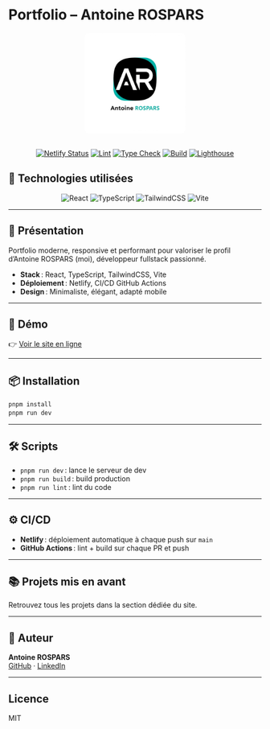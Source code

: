 # Portfolio – Antoine ROSPARS

<!-- Logo -->
<div align="center">
<img src="public/logo-full.png" alt="Logo Antoine ROSPARS" width="200" align="center" style="display: block; margin: 0 auto; border-radius: 8px;" />
</div>
<br/>

<div align="center">

[![Netlify Status](https://api.netlify.com/api/v1/badges/32c531cb-865d-4f32-b5e5-ded12fd4c086/deploy-status)](https://app.netlify.com/projects/arospars-portfolio/deploys)
[![Lint](https://github.com/P4ST4S/portfolio-v4/actions/workflows/lint.yml/badge.svg?branch=main)](https://github.com/P4ST4S/portfolio-v4/actions/workflows/lint.yml)
[![Type Check](https://github.com/P4ST4S/portfolio-v4/actions/workflows/typecheck.yml/badge.svg?branch=main)](https://github.com/P4ST4S/portfolio-v4/actions/workflows/typecheck.yml)
[![Build](https://github.com/P4ST4S/portfolio-v4/actions/workflows/build.yml/badge.svg?branch=main)](https://github.com/P4ST4S/portfolio-v4/actions/workflows/build.yml)
[![Lighthouse](https://github.com/P4ST4S/portfolio-v4/actions/workflows/lhci.yml/badge.svg?branch=main)](https://github.com/P4ST4S/portfolio-v4/actions/workflows/lhci.yml)

</div>

## 🧰 Technologies utilisées

<div align="center">
    <img src="https://img.shields.io/badge/React-20232A?style=for-the-badge&logo=react&logoColor=61DAFB" alt="React" />
    <img src="https://img.shields.io/badge/TypeScript-3178C6?style=for-the-badge&logo=typescript&logoColor=white" alt="TypeScript" />
    <img src="https://img.shields.io/badge/TailwindCSS-38B2AC?style=for-the-badge&logo=tailwindcss&logoColor=white" alt="TailwindCSS" />
    <img src="https://img.shields.io/badge/Vite-646CFF?style=for-the-badge&logo=vite&logoColor=FFD62E" alt="Vite" />
</div>

---

## 🚀 Présentation

Portfolio moderne, responsive et performant pour valoriser le profil d’Antoine ROSPARS (moi), développeur fullstack passionné.

- **Stack** : React, TypeScript, TailwindCSS, Vite
- **Déploiement** : Netlify, CI/CD GitHub Actions
- **Design** : Minimaliste, élégant, adapté mobile

---

## 🔗 Démo

👉 [Voir le site en ligne](https://antoinerospars.dev)

---

## 📦 Installation

```bash
pnpm install
pnpm run dev
```

---

## 🛠️ Scripts

- `pnpm run dev` : lance le serveur de dev
- `pnpm run build` : build production
- `pnpm run lint` : lint du code

---

## ⚙️ CI/CD

- **Netlify** : déploiement automatique à chaque push sur `main`
- **GitHub Actions** : lint + build sur chaque PR et push

---

## 📚 Projets mis en avant

Retrouvez tous les projets dans la section dédiée du site.

---

## 👤 Auteur

**Antoine ROSPARS**  
[GitHub](https://github.com/P4ST4S) · [LinkedIn](https://www.linkedin.com/in/antoinerospars/)

---

## Licence

MIT

